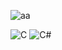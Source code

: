 ![aa](https://user-images.githubusercontent.com/66951820/206536190-10f95d8c-def6-479a-bce0-cb315f1769eb.gif)

![C](https://img.shields.io/badge/c-%2300599C.svg?style=for-the-badge&logo=c&logoColor=white)
![C#](https://img.shields.io/badge/c%23-%23239120.svg?style=for-the-badge&logo=c-sharp&logoColor=white)
